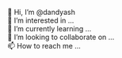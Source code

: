 👋 Hi, I’m @dandyash
<br>👀 I’m interested in ...
<br>🌱 I’m currently learning ...
<br>💞️ I’m looking to collaborate on ...
<br>📫 How to reach me ...

<!---
dandyash/dandyash is a ✨ special ✨ repository because its `README.md` (this file) appears on your GitHub profile.
You can click the Preview link to take a look at your changes.
--->
